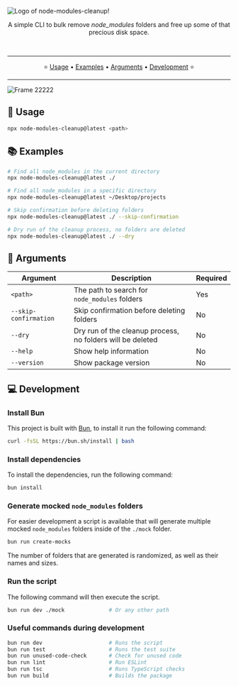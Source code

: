 ![Logo of node-modules-cleanup!](https://github.com/user-attachments/assets/0c76df92-4f9c-4c6a-aadd-bba7d75ef00a)

<p align="center" style="margin-bottom: 5px;">
  A simple CLI to bulk remove <em>node_modules</em> folders and free up some of that precious disk space.
</p>

<p align="center">
  <img src="https://img.shields.io/npm/v/node-modules-cleanup?logo=npm&cacheSeconds=3601" alt="" />
  <img src="https://img.shields.io/npm/dm/node-modules-cleanup?logo=npm&cacheSeconds=3601" alt=""/>
  <img src="https://img.shields.io/codecov/c/github/sebastianekstrom/node-modules-cleanup?logo=codecov&cacheSeconds=3601" alt=""/>
</p>

---

<p align="center">
  ⭐️ <a href="#-usage">Usage</a> • <a href="#-examples">Examples</a> • <a href="#-arguments">Arguments</a> • <a href="#-development">Development</a> ⭐️
</p>

---

![Frame 22222](https://github.com/user-attachments/assets/5d735d80-7e38-49d6-9ead-85aa5b9331b4)

## 🚀 Usage

```bash
npx node-modules-cleanup@latest <path>
```

## 📚 Examples

```bash
# Find all node_modules in the current directory
npx node-modules-cleanup@latest ./

# Find all node_modules in a specific directory
npx node-modules-cleanup@latest ~/Desktop/projects

# Skip confirmation before deleting folders
npx node-modules-cleanup@latest ./ --skip-confirmation

# Dry run of the cleanup process, no folders are deleted
npx node-modules-cleanup@latest ./ --dry
```

## 📝 Arguments

| Argument              | Description                                                | Required |
| --------------------- | ---------------------------------------------------------- | -------- |
| `<path>`              | The path to search for `node_modules` folders              | Yes      |
| `--skip-confirmation` | Skip confirmation before deleting folders                  | No       |
| `--dry`               | Dry run of the cleanup process, no folders will be deleted | No       |
| `--help`              | Show help information                                      | No       |
| `--version`           | Show package version                                       | No       |

## 💻 Development

### Install Bun

This project is built with [Bun](https://bun.sh/), to install it run the following command:

```bash
curl -fsSL https://bun.sh/install | bash
```

### Install dependencies

To install the dependencies, run the following command:

```bash
bun install
```

### Generate mocked `node_modules` folders

For easier development a script is available that will generate multiple mocked `node_modules` folders inside of the `./mock` folder.

```bash
bun run create-mocks
```

The number of folders that are generated is randomized, as well as their names and sizes.

### Run the script

The following command will then execute the script.

```bash
bun run dev ./mock              # Or any other path
```

### Useful commands during development

```bash
bun run dev                     # Runs the script
bun run test                    # Runs the test suite
bun run unused-code-check       # Check for unused code
bun run lint                    # Run ESLint
bun run tsc                     # Runs TypeScript checks
bun run build                   # Builds the package
```

